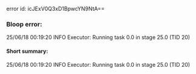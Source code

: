 error id: icJExV0Q3xD1BpwcYN9NtA==
### Bloop error:

25/06/18 00:19:20 INFO Executor: Running task 0.0 in stage 25.0 (TID 20)
#### Short summary: 

25/06/18 00:19:20 INFO Executor: Running task 0.0 in stage 25.0 (TID 20)